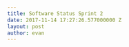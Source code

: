 ```yaml
---
title: Software Status Sprint 2
date: 2017-11-14 17:27:26.577000000 Z
layout: post
author: evan
---
```


